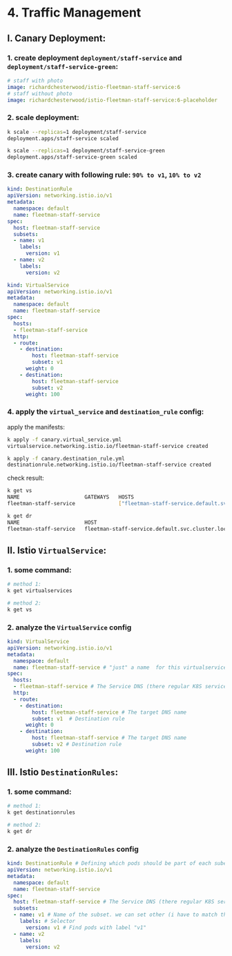 # 4. Traffic Management

## I. Canary Deployment:

### 1. create deployment `deployment/staff-service` and `deployment/staff-service-green`:
```yaml
# staff with photo
image: richardchesterwood/istio-fleetman-staff-service:6
# staff without photo
image: richardchesterwood/istio-fleetman-staff-service:6-placeholder
```

### 2. scale deployment:
```bash
k scale --replicas=1 deployment/staff-service
deployment.apps/staff-service scaled

k scale --replicas=1 deployment/staff-service-green
deployment.apps/staff-service-green scaled
```

### 3. create canary with following rule: `90% to v1`, `10% to v2`
```yaml
kind: DestinationRule
apiVersion: networking.istio.io/v1
metadata:
  namespace: default
  name: fleetman-staff-service
spec:
  host: fleetman-staff-service
  subsets:
  - name: v1
    labels:
      version: v1
  - name: v2
    labels:
      version: v2
```

```yaml
kind: VirtualService
apiVersion: networking.istio.io/v1
metadata:
  namespace: default
  name: fleetman-staff-service
spec:
  hosts:
  - fleetman-staff-service
  http:
  - route:
    - destination:
        host: fleetman-staff-service
        subset: v1
      weight: 0
    - destination:
        host: fleetman-staff-service
        subset: v2
      weight: 100
```

### 4. apply the `virtual_service` and `destination_rule` config:

apply the manifests:
```bash
k apply -f canary.virtual_service.yml 
virtualservice.networking.istio.io/fleetman-staff-service created

k apply -f canary.destination_rule.yml 
destinationrule.networking.istio.io/fleetman-staff-service created
```

check result:
```bash
k get vs                              
NAME                     GATEWAYS   HOSTS                                                  AGE
fleetman-staff-service              ["fleetman-staff-service.default.svc.cluster.local"]   73s

k get dr                                       
NAME                     HOST                                               AGE
fleetman-staff-service   fleetman-staff-service.default.svc.cluster.local   65s
```

## II. Istio `VirtualService`:

### 1. some command:
```bash
# method 1:
k get virtualservices

# method 2:
k get vs
```

### 2. analyze the `VirtualService` config 
```yaml
kind: VirtualService
apiVersion: networking.istio.io/v1
metadata:
  namespace: default
  name: fleetman-staff-service # "just" a name  for this virtualservice
spec:
  hosts:
  - fleetman-staff-service # The Service DNS (there regular K8S service) name that we're applying routing rules to. If call the service in other namespace we have to define fully qualified domain name (FQDN) fleetman-staff-service.dfault.svc.cluster.local
  http:
  - route:
    - destination:
        host: fleetman-staff-service # The target DNS name
        subset: v1  # Destination rule
      weight: 0
    - destination:
        host: fleetman-staff-service # The target DNS name
        subset: v2 # Destination rule
      weight: 100
```

## III. Istio `DestinationRules`:

### 1. some command:
```bash
# method 1:
k get destinationrules

# method 2:
k get dr
```

### 2. analyze the `DestinationRules` config 
```yaml
kind: DestinationRule # Defining which pods should be part of each subets
apiVersion: networking.istio.io/v1
metadata:
  namespace: default
  name: fleetman-staff-service
spec:
  host: fleetman-staff-service # The Service DNS (there regular K8S service) name that we're applying routing rules to. If call the service in other namespace we have to define fully qualified domain name (FQDN) fleetman-staff-service.dfault.svc.cluster.local
  subsets:
  - name: v1 # Name of the subset. we can set other (i have to match the VirtualService.subset)
    labels: # Selector
      version: v1 # Find pods with label "v1"
  - name: v2
    labels:
      version: v2
```